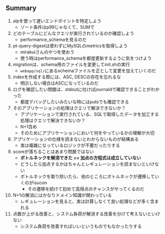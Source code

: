 ## Summary

1. alpを使って遅いエンドポイントを特定しよう
    - ソート条件はp99じゃなくて、SUMで
1. どのテーブルにどんなクエリが実行されているのか確認しよう
    - performance_schemaを見るのだ
1. pt-query-digestは使わずにMySQLのmetricsを取得しよう
    - mirakuiさんのやつを使おう
    - 使う時はperformance_schemaを都度更新するように気をつけよう
1. migrationは、schema用のファイルを変更してinit.shの実行
    - `webapp/sql/`にあるschemaファイルを正として変更を加えていくのだ
1. indexを作成する際には、ASC, DESCの存在を忘れるな
    - 明示しない場合はASCになっているのだ
1. ログを確認したい問題は、stdoutに吐けばjournaldで確認できることがわかった
    - 都度デバッグしたいみたいな時にはputsでも確認できる
1. そのアプリケーションの処理はクエリで解決できないか？
    - アプリケーションで実行されている、SQLで取得したデータを加工する処理はクエリで解決できないか？
    - N+1含め
    - そのためにアプリケーションにおいて何をやっているかの理解が大切
1. アプリケーションの仕様を読まないとわからないものが結構ある
    - 実は複雑になっているロジックが不要だったりする
1. scoreが落ちることはあまり問題ではない
    - **ボトルネックを解消できた == 加点の方程式は成立していない**
    - どうしたら加点するかはちゃんとレギュレーションを読まないといけない
    - ボトルネックを取り除いたら、他のところにボトルネックが遷移していくのがisucon
        - その遷移を続けて初めて高得点のチャンスがやってくるのだ
1. N+1の解消にはかなりドメイン知識が関わっている
    - レギュレーションを見ると、実は計算しなくて良い処理などが多く含まれる
1. 点数が上がる改善と、システム負荷が解消する改善を分けて考えないといけない
    - システム負荷を改善すればいいというものでもなかったりする
